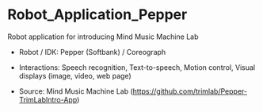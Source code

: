 # Robot_Application_Pepper

Robot application for introducing Mind Music Machine Lab


- Robot / IDK: Pepper (Softbank) / Coreograph

- Interactions: Speech recognition, Text-to-speech, Motion control, Visual displays (image, video, web page)

- Source: Mind Music Machine Lab (https://github.com/trimlab/Pepper-TrimLabIntro-App)
